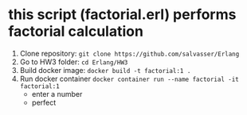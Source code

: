 this script (factorial.erl) performs factorial calculation
=======

1. Clone repository: `git clone https://github.com/salvasser/Erlang`
2. Go to HW3 folder: `cd Erlang/HW3`
3. Build docker image: `docker build -t factorial:1 .`
4. Run docker container `docker container run --name factorial -it factorial:1`
    * enter a number
    * perfect
